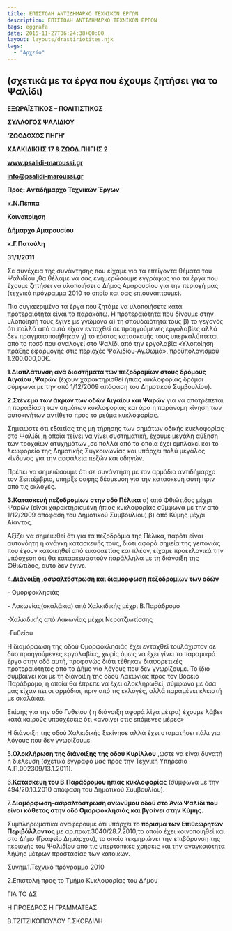 ```yaml
---
title: ΕΠΙΣΤΟΛΗ ΑΝΤΙΔΗΜΑΡΧΟ ΤΕΧΝΙΚΩΝ ΕΡΓΩΝ
description: ΕΠΙΣΤΟΛΗ ΑΝΤΙΔΗΜΑΡΧΟ ΤΕΧΝΙΚΩΝ ΕΡΓΩΝ
tags: eggrafa
date: 2015-11-27T06:24:38+00:00
layout: layouts/drastiriotites.njk
tags:
  - "Αρχείο"
---
```


<!-- excerpt -->

## (σχετικά με τα έργα που έχουμε ζητήσει για το Ψαλίδι)

**ΕΞΩΡΑΪΣΤΙΚΟΣ – ΠΟΛΙΤΙΣΤΙΚΟΣ**

**ΣΥΛΛΟΓΟΣ ΨΑΛΙΔΙΟΥ**

**‘ΖΩΟΔΟΧΟΣ ΠΗΓΗ’**

**ΧΑΛΚΙΔΙΚΗΣ 17 &amp; ΖΩΟΔ.ΠΗΓΗΣ 2**

**www.psalidi-maroussi.gr**

**info@psalidi-maroussi.gr**

**Προς: Aντιδήμαρχο Τεχνικών Έργων**

**κ.Ν.Πέππα**

**Κοινοποίηση**

**Δήμαρχο Αμαρουσίου**

**κ.Γ.Πατούλη**

**31/1/2011**

Σε συνέχεια της συνάντησης που είχαμε για τα επείγοντα θέματα του Ψαλιδίου ,θα θέλαμε να σας ενημερώσουμε εγγράφως για τα έργα που έχουμε ζητήσει να υλοποιήσει ο Δήμος Αμαρουσίου για την περιοχή μας (τεχνικό πρόγραμμα 2010 το οποίο και σας επισυνάπτουμε).

Πιο συγκεκριμένα τα έργα που ζητάμε να υλοποιήσετε κατά προτεραιότητα είναι τα παρακάτω. Η προτεραιότητα που δίνουμε στην υλοποίησή τους έγινε με γνώμονα α) τη σπουδαιότητά τους β) το γεγονός ότι πολλά από αυτά είχαν ενταχθεί σε προηγούμενες εργολαβίες αλλά δεν πραγματοποιήθηκαν γ) το κόστος κατασκευής τους υπερκαλύπτεται από το ποσό που αναλογεί στο Ψαλίδι από την εργολαβία «Υλοποίηση πράξης εφαρμογής στις περιοχές Ψαλιδίου-Αγ.Θωμά», προϋπολογισμού 1.200.000,00€.

**1**.**Διαπλάτυνση ανά διαστήματα των πεζοδρομίων στους δρόμους Αιγαίου ,Ψαρών** (έχουν χαρακτηρισθεί ήπιας κυκλοφορίας δρόμοι σύμφωνα με την από 1/12/2009 απόφαση του Δημοτικού Συμβουλίου).

**2**.**Στένεμα των άκρων των οδών Αιγαίου και Ψαρών** για να αποτρέπεται η παραβίαση των σημάτων κυκλοφορίας και άρα η παράνομη κίνηση των αυτοκινήτων αντίθετα προς το ρεύμα κυκλοφορίας.

Σημειώστε ότι εξαιτίας της μη τήρησης των σημάτων οδικής κυκλοφορίας στο Ψαλίδι ,η οποία τείνει να γίνει συστηματική, έχουμε μεγάλη αύξηση των τροχαίων ατυχημάτων ,σε πολλά από τα οποία έχει εμπλακεί και το λεωφορείο της Δημοτικής Συγκοινωνίας και υπάρχει πολύ μεγάλος κίνδυνος για την ασφάλεια πεζών και οδηγών.

Πρέπει να σημειώσουμε ότι σε συνάντηση με τον αρμόδιο αντιδήμαρχο τον Σεπτέμβριο, υπήρξε σαφής δέσμευση για την κατασκευή αυτή πριν από τις εκλογές.

**3.Κατασκευή πεζοδρομίων στην οδό Πέλικα** α) από Φθιώτιδος μέχρι Ψαρών (είναι χαρακτηρισμένη ήπιας κυκλοφορίας σύμφωνα με την από 1/12/2009 απόφαση του Δημοτικού Συμβουλίου) β) από Κύμης μέχρι Αίαντος.

Αξίζει να σημειωθεί ότι για τα πεζοδρόμια της Πέλικα, παρότι είναι αυτονόητη η ανάγκη κατασκευής τους, διότι αφορά σημεία της γειτονιάς που έχουν κατοικηθεί από εικοσαετίας και πλέον, είχαμε προεκλογικά την υπόσχεση ότι θα κατασκευαστούν παράλληλα με τη διάνοιξη της Φθιώτιδος, αυτό δεν έγινε.

4.**Διάνοιξη ,ασφαλτόστρωση και διαμόρφωση πεζοδρομίων των οδών**

**-** Ομορφοκλησιάς

\- Λακωνίας(σκαλάκια) από Χαλκιδικής μέχρι Β.Παράδρομο

-Χαλκιδικής από Λακωνίας μέχρι Νερατζιωτίσσης

-Γυθείου

Η διαμόρφωση της οδού Ομορφοκλησιάς έχει ενταχθεί τουλάχιστον σε δύο προηγούμενες εργολαβίες, χωρίς όμως να έχει γίνει το παραμικρό έργο στην οδό αυτή, προφανώς διότι τέθηκαν διαφορετικές προτεραιότητες από το Δήμο για λόγους που δεν γνωρίζουμε. Το ίδιο συμβαίνει και με τη διάνοιξη της οδού Λακωνίας προς τον Βόρειο Παράδρομο, η οποία θα έπρεπε να έχει ολοκληρωθεί, σύμφωνα με όσα μας είχαν πει οι αρμόδιοι, πριν από τις εκλογές, αλλά παραμένει κλειστή με σκαλάκια.

Επίσης για την οδό Γυθείου ( η διάνοιξη αφορά λίγα μέτρα) έχουμε λάβει κατά καιρούς υποσχέσεις ότι «ανοίγει στις επόμενες μέρες»

Η διάνοιξη της οδού Χαλκιδικής ξεκίνησε αλλά έχει σταματήσει πάλι για λόγους που δεν γνωρίζουμε.

5.**Ολοκλήρωση της διάνοιξης της οδού Κυρίλλου** ,ώστε να είναι δυνατή η διέλευση (σχετικό έγγραφό μας προς την Τεχνική Υπηρεσία Α.Π.002309/13.1.2011).

6.**Κατασκευή του Β.Παράδρομου ήπιας κυκλοφορίας** (σύμφωνα με την 494/20.10.2010 απόφαση του Δημοτικού Συμβουλίου).

7.**Διαμόρφωση-ασφαλτόστρωση ανωνύμου οδού στο Άνω Ψαλίδι που είναι κάθετος στην οδό Ομορφοκλησιάς και βγαίνει στην Κύμης.**

Συμπληρωματικά αναφέρουμε ότι υπάρχει το **πόρισμα των Επιθεωρητών Περιβάλλοντος** με αρ.πρωτ.3040/28.7.2010,το οποίο έχει κοινοποιηθεί και στο Δήμο (Γραφείο Δημάρχου), το οποίο τεκμηριώνει την επιβάρυνση της περιοχής του Ψαλιδίου από τις υπερτοπικές χρήσεις και την αναγκαιότητα λήψης μέτρων προστασίας των κατοίκων.

Συνημ.1.Τεχνικό πρόγραμμα 2010

2.Επιστολή προς το Τμήμα Κυκλοφορίας του Δήμου

ΓΙΑ ΤΟ ΔΣ

Η ΠΡΟΕΔΡΟΣ Η ΓΡΑΜΜΑΤΕΑΣ

Β.ΤΖΙΤΖΙΚΟΠΟΥΛΟΥ Γ.ΣΚΟΡΔΙΛΗ
